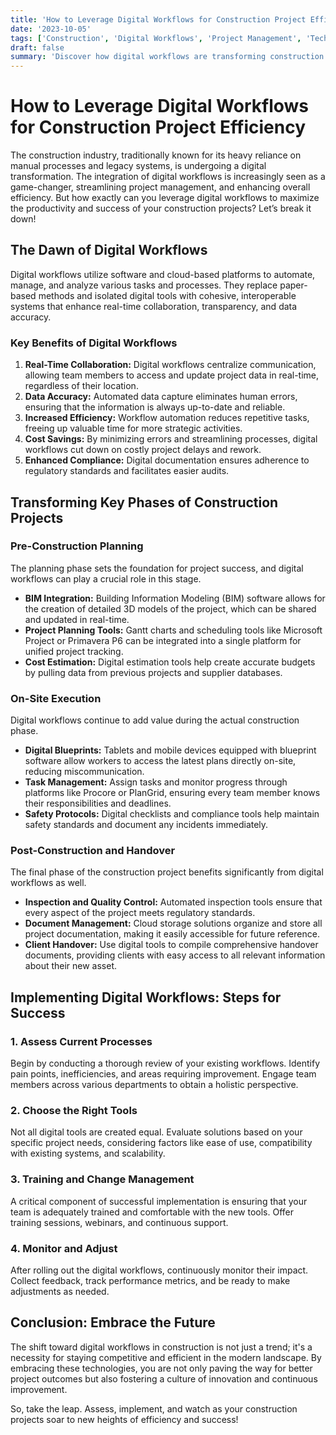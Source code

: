 ```yaml
---
title: 'How to Leverage Digital Workflows for Construction Project Efficiency'
date: '2023-10-05'
tags: ['Construction', 'Digital Workflows', 'Project Management', 'Technology']
draft: false
summary: 'Discover how digital workflows are transforming construction project management and learn how to implement these technologies to boost efficiency and collaboration on your projects.'
---
```


# How to Leverage Digital Workflows for Construction Project Efficiency

The construction industry, traditionally known for its heavy reliance on manual processes and legacy systems, is undergoing a digital transformation. The integration of digital workflows is increasingly seen as a game-changer, streamlining project management, and enhancing overall efficiency. But how exactly can you leverage digital workflows to maximize the productivity and success of your construction projects? Let’s break it down!

## The Dawn of Digital Workflows

Digital workflows utilize software and cloud-based platforms to automate, manage, and analyze various tasks and processes. They replace paper-based methods and isolated digital tools with cohesive, interoperable systems that enhance real-time collaboration, transparency, and data accuracy.

### Key Benefits of Digital Workflows

1. **Real-Time Collaboration:** Digital workflows centralize communication, allowing team members to access and update project data in real-time, regardless of their location.
2. **Data Accuracy:** Automated data capture eliminates human errors, ensuring that the information is always up-to-date and reliable.
3. **Increased Efficiency:** Workflow automation reduces repetitive tasks, freeing up valuable time for more strategic activities.
4. **Cost Savings:** By minimizing errors and streamlining processes, digital workflows cut down on costly project delays and rework.
5. **Enhanced Compliance:** Digital documentation ensures adherence to regulatory standards and facilitates easier audits.

## Transforming Key Phases of Construction Projects

### Pre-Construction Planning

The planning phase sets the foundation for project success, and digital workflows can play a crucial role in this stage.

- **BIM Integration:** Building Information Modeling (BIM) software allows for the creation of detailed 3D models of the project, which can be shared and updated in real-time.
- **Project Planning Tools:** Gantt charts and scheduling tools like Microsoft Project or Primavera P6 can be integrated into a single platform for unified project tracking.
- **Cost Estimation:** Digital estimation tools help create accurate budgets by pulling data from previous projects and supplier databases.

### On-Site Execution

Digital workflows continue to add value during the actual construction phase.

- **Digital Blueprints:** Tablets and mobile devices equipped with blueprint software allow workers to access the latest plans directly on-site, reducing miscommunication.
- **Task Management:** Assign tasks and monitor progress through platforms like Procore or PlanGrid, ensuring every team member knows their responsibilities and deadlines.
- **Safety Protocols:** Digital checklists and compliance tools help maintain safety standards and document any incidents immediately.

### Post-Construction and Handover

The final phase of the construction project benefits significantly from digital workflows as well.

- **Inspection and Quality Control:** Automated inspection tools ensure that every aspect of the project meets regulatory standards.
- **Document Management:** Cloud storage solutions organize and store all project documentation, making it easily accessible for future reference.
- **Client Handover:** Use digital tools to compile comprehensive handover documents, providing clients with easy access to all relevant information about their new asset.

## Implementing Digital Workflows: Steps for Success

### 1. Assess Current Processes

Begin by conducting a thorough review of your existing workflows. Identify pain points, inefficiencies, and areas requiring improvement. Engage team members across various departments to obtain a holistic perspective.

### 2. Choose the Right Tools

Not all digital tools are created equal. Evaluate solutions based on your specific project needs, considering factors like ease of use, compatibility with existing systems, and scalability.

### 3. Training and Change Management

A critical component of successful implementation is ensuring that your team is adequately trained and comfortable with the new tools. Offer training sessions, webinars, and continuous support.

### 4. Monitor and Adjust

After rolling out the digital workflows, continuously monitor their impact. Collect feedback, track performance metrics, and be ready to make adjustments as needed.

## Conclusion: Embrace the Future

The shift toward digital workflows in construction is not just a trend; it's a necessity for staying competitive and efficient in the modern landscape. By embracing these technologies, you are not only paving the way for better project outcomes but also fostering a culture of innovation and continuous improvement.

So, take the leap. Assess, implement, and watch as your construction projects soar to new heights of efficiency and success!